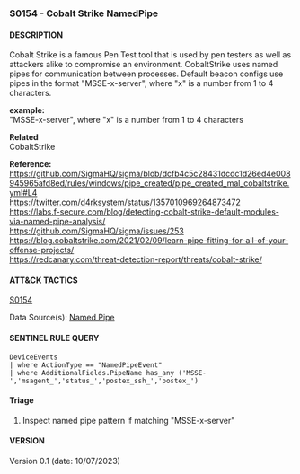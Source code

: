 ###  S0154 - Cobalt Strike NamedPipe

####  DESCRIPTION  
Cobalt Strike is a famous Pen Test tool that is used by pen testers as well as attackers alike to compromise an environment. 
CobaltStrike uses named pipes for communication between processes. Default beacon configs use pipes in the format "MSSE-x-server", where "x" is a number from 1 to 4 characters. 
  
**example:**  
"MSSE-x-server", where "x" is a number from 1 to 4 characters  

**Related**  
CobaltStrike

**Reference:**  
https://github.com/SigmaHQ/sigma/blob/dcfb4c5c28431dcdc1d26ed4e008945965afd8ed/rules/windows/pipe_created/pipe_created_mal_cobaltstrike.yml#L4  
https://twitter.com/d4rksystem/status/1357010969264873472  
https://labs.f-secure.com/blog/detecting-cobalt-strike-default-modules-via-named-pipe-analysis/  
https://github.com/SigmaHQ/sigma/issues/253  
https://blog.cobaltstrike.com/2021/02/09/learn-pipe-fitting-for-all-of-your-offense-projects/  
https://redcanary.com/threat-detection-report/threats/cobalt-strike/  

####  ATT&CK TACTICS<br>
[S0154](https://attack.mitre.org/software/S0154/)  

Data Source(s): [Named Pipe](https://attack.mitre.org/datasources/DS0023)  

#### SENTINEL RULE QUERY<br>

~~~
DeviceEvents
| where ActionType == "NamedPipeEvent"
| where AdditionalFields.PipeName has_any ('MSSE-','msagent_','status_','postex_ssh_','postex_')
~~~

#### Triage

1. Inspect named pipe pattern if matching "MSSE-x-server"  



#### VERSION
Version 0.1 (date: 10/07/2023)
